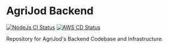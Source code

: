 # AgriJod Backend

[![NodeJs CI Status](https://github.com/Nightfury874/AgriJod/actions/workflows/node.js-ci.yml/badge.svg)](https://github.com/Dhi13man/change_ssh_profiles/actions)
[![AWS CD Status](https://github.com/Nightfury874/AgriJod/actions/workflows/aws-cd.yml/badge.svg)](https://github.com/Dhi13man/change_ssh_profiles/actions)

Repository for AgriJod's Backend Codebase and Infrastructure.
